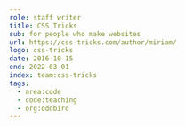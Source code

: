 ```yaml
---
role: staff writer
title: CSS Tricks
sub: for people who make websites
url: https://css-tricks.com/author/miriam/
logo: css-tricks
date: 2016-10-15
end: 2022-03-01
index: team:css-tricks
tags:
  - area:code
  - code:teaching
  - org:oddbird
---
```

